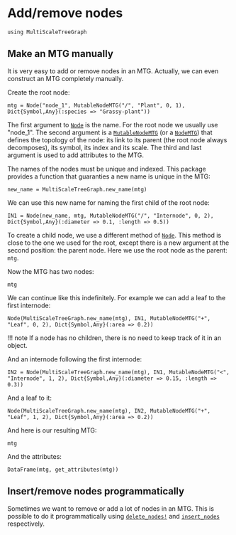 # Add/remove nodes

```@setup usepkg
using MultiScaleTreeGraph
```

## Make an MTG manually

It is very easy to add or remove nodes in an MTG. Actually, we can even construct an MTG completely manually.

Create the root node:

```@example usepkg
mtg = Node("node_1", MutableNodeMTG("/", "Plant", 0, 1), Dict{Symbol,Any}(:species => "Grassy-plant"))
```

The first argument to [`Node`](@ref) is the name. For the root node we usually use "node_1". The second argument is a [`MutableNodeMTG`](@ref) (or a [`NodeMTG`](@ref)) that defines the topology of the node: its link to its parent (the root node always decomposes), its symbol, its index and its scale. The third and last argument is used to add attributes to the MTG.

The names of the nodes must be unique and indexed. This package provides a function that guaranties a new name is unique in the MTG:

```@example usepkg
new_name = MultiScaleTreeGraph.new_name(mtg)
```

We can use this new name for naming the first child of the root node:

```@example usepkg
IN1 = Node(new_name, mtg, MutableNodeMTG("/", "Internode", 0, 2), Dict{Symbol,Any}(:diameter => 0.1, :length => 0.5))
```

To create a child node, we use a different method of [`Node`](@ref). This method is close to the one we used for the root, except there is a new argument at the second position: the parent node. Here we use the root node as the parent: `mtg`.

Now the MTG has two nodes:

```@example usepkg
mtg
```

We can continue like this indefinitely. For example we can add a leaf to the first internode:

```@example usepkg
Node(MultiScaleTreeGraph.new_name(mtg), IN1, MutableNodeMTG("+", "Leaf", 0, 2), Dict{Symbol,Any}(:area => 0.2))
```

!!! note
    If a node has no children, there is no need to keep track of it in an object.

And an internode following the first internode:

```@example usepkg
IN2 = Node(MultiScaleTreeGraph.new_name(mtg), IN1, MutableNodeMTG("<", "Internode", 1, 2), Dict{Symbol,Any}(:diameter => 0.15, :length => 0.3))
```

And a leaf to it:

```@example usepkg
Node(MultiScaleTreeGraph.new_name(mtg), IN2, MutableNodeMTG("+", "Leaf", 1, 2), Dict{Symbol,Any}(:area => 0.2))
```

And here is our resulting MTG:

```@example usepkg
mtg
```

And the attributes:

```@example usepkg
DataFrame(mtg, get_attributes(mtg))
```

## Insert/remove nodes programmatically

Sometimes we want to remove or add a lot of nodes in an MTG. This is possible to do it programmatically using [`delete_nodes!`](@ref) and [`insert_nodes`](@ref) respectively.
